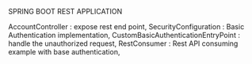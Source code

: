 SPRING BOOT REST APPLICATION

AccountController : expose rest end point,
SecurityConfiguration : Basic Authentication implementation,
CustomBasicAuthenticationEntryPoint : handle the unauthorized request,
RestConsumer : Rest API consuming example with base authentication,
